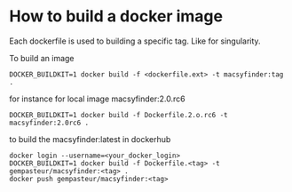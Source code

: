 # How to build a docker image

Each dockerfile is used to building a specific tag.
Like for singularity.

To build an image

    DOCKER_BUILDKIT=1 docker build -f <dockerfile.ext> -t macsyfinder:tag .

for instance for local image macsyfinder:2.0.rc6

    DOCKER_BUILDKIT=1 docker build -f Dockerfile.2.o.rc6 -t macsyfinder:2.0rc6 .
    
to build the macsyfinder:latest in dockerhub 

    docker login --username=<your_docker_login>
    DOCKER_BUILDKIT=1 docker build -f Dockerfile.<tag> -t gempasteur/macsyfinder:<tag> .
    docker push gempasteur/macsyfinder:<tag>
